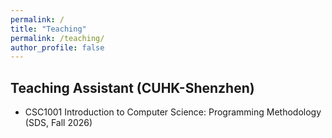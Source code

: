 ```yaml
---
permalink: /
title: "Teaching"
permalink: /teaching/
author_profile: false
---
```


## Teaching Assistant (CUHK-Shenzhen)
* CSC1001 Introduction to Computer Science: Programming Methodology (SDS, Fall 2026)
